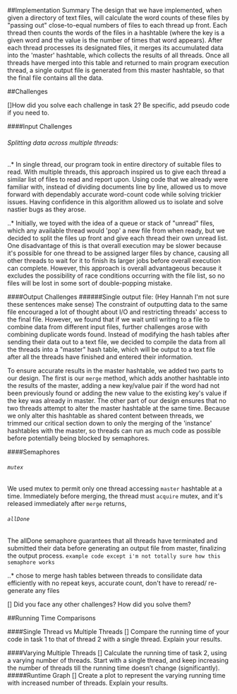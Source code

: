 ##Implementation Summary
The design that we have implemented, when given a directory of text files, will calculate the word counts of 
these files by "passing out" close-to-equal numbers of files to each thread up front. Each thread then counts 
the words of the files in a hashtable (where the key is a given word and the value is the number of times
that word appears). After each thread processes its designated files, it merges its accumulated data
into the 'master' hashtable, which collects the results of all threads. Once all threads have merged into 
this table and returned to main program execution thread, a single output file is generated from this master
hashtable, so that the final file contains all the data.

##Challenges

[]How did you solve each challenge in task 2? Be specific, add pseudo code if you need to.

####Input Challenges   
###### Splitting data across multiple threads:

   
..* In single thread, our program took in entire directory of suitable files to read. With multiple threads, 
this approach inspired us to give each thread a similar list of files to read and report upon. Using 
 code that we already were familiar with, instead of dividing documents line by line, allowed us to
move forward with dependably accurate word-count code while solving trickier issues. Having confidence in 
this algorithm allowed us to isolate and solve nastier bugs as they arose.

..* Initially, we toyed with the idea of a queue or stack of "unread" files, which any available thread
 would 'pop' a new file from when ready, but we decided to split the files up front and give each thread 
 their own unread list. One disadvantage of this is that overall execution may be slower because it's 
 possible for one thread to be assigned larger files by chance, causing all other threads to wait for it to
 finish its larger jobs before overall execution can complete. However, this approach is overall advantageous
 because it excludes the possibility of race conditions occurring with the file list, so no files will be
 lost in some sort of double-popping mistake.
		
		 
####Output Challenges
######Single output file:  (Hey Hannah I'm not sure these sentences make sense)
The constraint of outputting data to the same file encouraged a lot of thought about I/O and restricting 
threads' access to the final file. However, we found that if we wait until writing to a file to combine data 
from different input files, further challenges arose with combining duplicate words found. Instead of modifying
the hash tables after sending their data out to a text file, we decided to compile the data from all 
the threads into a "master" hash table, which will be output to a text file after all the threads have
finished and entered their information.

To ensure accurate results in the master hashtable, we added two parts to our design.
The first is our `merge` method, which adds another hashtable into the results of the master, adding a new
key/value pair if the word had not been previously found or adding the new value to the existing key's value
if the key was already in master. The other part of our design ensures that no two threads attempt to alter
the master hashtable at the same time. Because we only alter this hashtable as shared content between threads,
we trimmed our critical section down to only the merging of the 'instance' hashtables with the master, 
so threads can run as much code as possible before potentially being blocked by semaphores.

####Semaphores
###### `mutex`
We used mutex to permit only one thread accessing `master` hashtable at a time. Immediately before merging,
the thread must `acquire` mutex, and it's released immediately after `merge` returns, 

###### `allDone`
The allDone semaphore guarantees that all threads have terminated and submitted their data before
generating an output file from master, finalizing the output process.
`example code except i'm not totally sure how this semaphore works`


..* chose to merge hash tables between threads to consilidate data efficiently with no repeat keys,
 accurate count, don't have to reread/ re-generate any files	
	
		
[] Did you face any other challenges? How did you solve them?

##Running Time Comparisons

####Single Thread vs Multiple Threads
[] Compare the running time of your code in task 1 to that of thread 2 with a single thread. Explain
your results.

####Varying Multiple Threads
[] Calculate the running time of task 2, using a varying number of threads. Start with a single
thread, and keep increasing the number of threads till the running time doesn’t change
(significantly).
#####Runtime Graph
[] Create a plot to represent the varying running time with increased number of threads. Explain
your results. 

